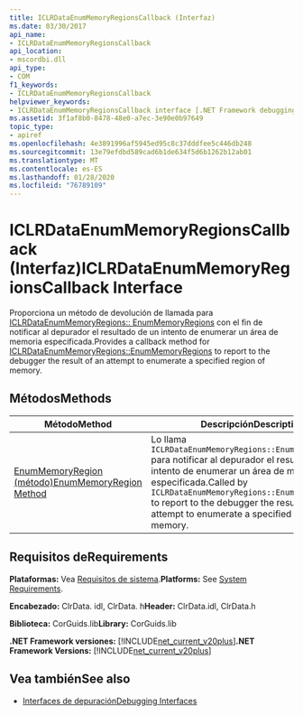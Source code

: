 ```yaml
---
title: ICLRDataEnumMemoryRegionsCallback (Interfaz)
ms.date: 03/30/2017
api_name:
- ICLRDataEnumMemoryRegionsCallback
api_location:
- mscordbi.dll
api_type:
- COM
f1_keywords:
- ICLRDataEnumMemoryRegionsCallback
helpviewer_keywords:
- ICLRDataEnumMemoryRegionsCallback interface [.NET Framework debugging]
ms.assetid: 3f1af8b0-8478-48e0-a7ec-3e90e0b97649
topic_type:
- apiref
ms.openlocfilehash: 4e3891996af5945ed95c8c37dddfee5c446db248
ms.sourcegitcommit: 13e79efdbd589cad6b1de634f5d6b1262b12ab01
ms.translationtype: MT
ms.contentlocale: es-ES
ms.lasthandoff: 01/28/2020
ms.locfileid: "76789109"
---
```

# <a name="iclrdataenummemoryregionscallback-interface"></a><span data-ttu-id="011de-102">ICLRDataEnumMemoryRegionsCallback (Interfaz)</span><span class="sxs-lookup"><span data-stu-id="011de-102">ICLRDataEnumMemoryRegionsCallback Interface</span></span>
<span data-ttu-id="011de-103">Proporciona un método de devolución de llamada para [ICLRDataEnumMemoryRegions:: EnumMemoryRegions](iclrdataenummemoryregions-enummemoryregions-method.md) con el fin de notificar al depurador el resultado de un intento de enumerar un área de memoria especificada.</span><span class="sxs-lookup"><span data-stu-id="011de-103">Provides a callback method for [ICLRDataEnumMemoryRegions::EnumMemoryRegions](iclrdataenummemoryregions-enummemoryregions-method.md) to report to the debugger the result of an attempt to enumerate a specified region of memory.</span></span>  
  
## <a name="methods"></a><span data-ttu-id="011de-104">Métodos</span><span class="sxs-lookup"><span data-stu-id="011de-104">Methods</span></span>  
  
|<span data-ttu-id="011de-105">Método</span><span class="sxs-lookup"><span data-stu-id="011de-105">Method</span></span>|<span data-ttu-id="011de-106">Descripción</span><span class="sxs-lookup"><span data-stu-id="011de-106">Description</span></span>|  
|------------|-----------------|  
|[<span data-ttu-id="011de-107">EnumMemoryRegion (método)</span><span class="sxs-lookup"><span data-stu-id="011de-107">EnumMemoryRegion Method</span></span>](iclrdataenummemoryregionscallback-enummemoryregion-method.md)|<span data-ttu-id="011de-108">Lo llama `ICLRDataEnumMemoryRegions::EnumMemoryRegions` para notificar al depurador el resultado de un intento de enumerar un área de memoria especificada.</span><span class="sxs-lookup"><span data-stu-id="011de-108">Called by `ICLRDataEnumMemoryRegions::EnumMemoryRegions` to report to the debugger the result of an attempt to enumerate a specified region of memory.</span></span>|  
  
## <a name="requirements"></a><span data-ttu-id="011de-109">Requisitos de</span><span class="sxs-lookup"><span data-stu-id="011de-109">Requirements</span></span>  
 <span data-ttu-id="011de-110">**Plataformas:** Vea [Requisitos de sistema](../../../../docs/framework/get-started/system-requirements.md).</span><span class="sxs-lookup"><span data-stu-id="011de-110">**Platforms:** See [System Requirements](../../../../docs/framework/get-started/system-requirements.md).</span></span>  
  
 <span data-ttu-id="011de-111">**Encabezado:** ClrData. idl, ClrData. h</span><span class="sxs-lookup"><span data-stu-id="011de-111">**Header:** ClrData.idl, ClrData.h</span></span>  
  
 <span data-ttu-id="011de-112">**Biblioteca:** CorGuids.lib</span><span class="sxs-lookup"><span data-stu-id="011de-112">**Library:** CorGuids.lib</span></span>  
  
 <span data-ttu-id="011de-113">**.NET Framework versiones:** [!INCLUDE[net_current_v20plus](../../../../includes/net-current-v20plus-md.md)]</span><span class="sxs-lookup"><span data-stu-id="011de-113">**.NET Framework Versions:** [!INCLUDE[net_current_v20plus](../../../../includes/net-current-v20plus-md.md)]</span></span>  
  
## <a name="see-also"></a><span data-ttu-id="011de-114">Vea también</span><span class="sxs-lookup"><span data-stu-id="011de-114">See also</span></span>

- [<span data-ttu-id="011de-115">Interfaces de depuración</span><span class="sxs-lookup"><span data-stu-id="011de-115">Debugging Interfaces</span></span>](debugging-interfaces.md)
